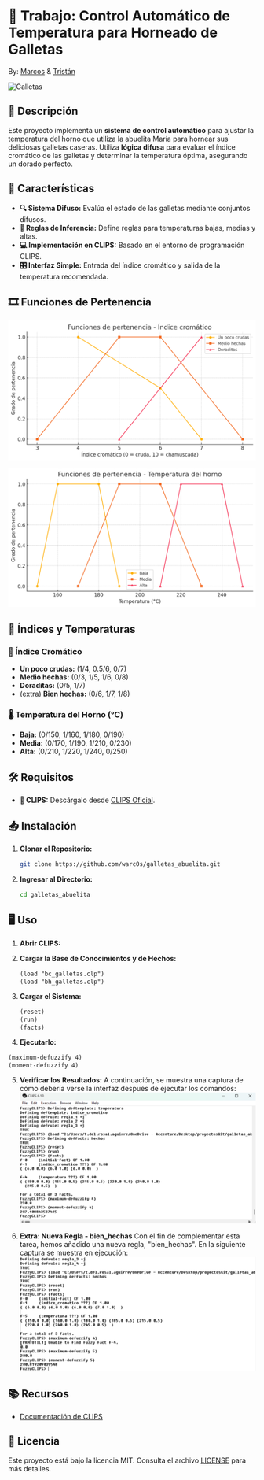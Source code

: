 # 🍪 Trabajo: Control Automático de Temperatura para Horneado de Galletas

By: [Marcos](https://github.com/warc0s) & [Tristán](https://github.com/tristandelrosal)

![Galletas](https://s1.elespanol.com/2023/04/09/cocinillas/recetas/postres/754934523_232288663_1024x576.jpg)

## 📝 Descripción

Este proyecto implementa un **sistema de control automático** para ajustar la temperatura del horno que utiliza la abuelita María para hornear sus deliciosas galletas caseras. Utiliza **lógica difusa** para evaluar el índice cromático de las galletas y determinar la temperatura óptima, asegurando un dorado perfecto.

## 🚀 Características

- **🔍 Sistema Difuso:** Evalúa el estado de las galletas mediante conjuntos difusos.
- **📜 Reglas de Inferencia:** Define reglas para temperaturas bajas, medias y altas.
- **💻 Implementación en CLIPS:** Basado en el entorno de programación CLIPS.
- **🎛️ Interfaz Simple:** Entrada del índice cromático y salida de la temperatura recomendada.

## 🎞️ Funciones de Pertenencia

![Índice Cromático](https://github.com/warc0s/galletas_abuelita/blob/main/images/Indice_Cromatico.png?raw=true)  

![Temperatura del Horno](https://github.com/warc0s/galletas_abuelita/blob/main/images/Temperatura_Horno.png?raw=true)  

## 🎨 Índices y Temperaturas

### 🌈 Índice Cromático
- **Un poco crudas:** (1/4, 0.5/6, 0/7)
- **Medio hechas:** (0/3, 1/5, 1/6, 0/8)
- **Doraditas:** (0/5, 1/7)
- (extra) **Bien hechas:** (0/6, 1/7, 1/8)

### 🌡️ Temperatura del Horno (°C)
- **Baja:** (0/150, 1/160, 1/180, 0/190)
- **Media:** (0/170, 1/190, 1/210, 0/230)
- **Alta:** (0/210, 1/220, 1/240, 0/250)

## 🛠️ Requisitos

- **🔧 CLIPS:** Descárgalo desde [CLIPS Oficial](http://www.clipsrules.net/).

## 📥 Instalación

1. **Clonar el Repositorio:**
   ```bash
   git clone https://github.com/warc0s/galletas_abuelita.git
   ```
2. **Ingresar al Directorio:**
   ```bash
   cd galletas_abuelita
   ```

## 🖥️ Uso

1. **Abrir CLIPS:**

2. **Cargar la Base de Conocimientos y de Hechos:**
   ```clips
   (load "bc_galletas.clp")
   (load "bh_galletas.clp")
   ```
3. **Cargar el Sistema:**
   ```clips
   (reset)
   (run)
   (facts)
   ```
4. **Ejecutarlo:**

```clips
(maximum-defuzzify 4)
(moment-defuzzify 4)
   ```

5. **Verificar los Resultados:**
A continuación, se muestra una captura de cómo debería verse la interfaz después de ejecutar los comandos:
![Índice Cromático](https://github.com/warc0s/galletas_abuelita/blob/main/images/foto4.png?raw=true)  

6. **Extra: Nueva Regla - bien_hechas**
Con el fin de complementar esta tarea, hemos añadido una nueva regla, "bien_hechas". En la siguiente captura se muestra en ejecución:
![Regla Bien Hechas](https://github.com/warc0s/galletas_abuelita/blob/main/images/foto5.png?raw=true)  

## 📚 Recursos

- [Documentación de CLIPS](https://www.clipsrules.net/Documentation.html)
  
## 📝 Licencia

Este proyecto está bajo la licencia MIT. Consulta el archivo [LICENSE](LICENSE) para más detalles.
